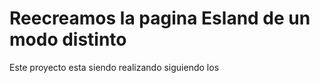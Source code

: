 # Reecreamos la pagina Esland de un modo distinto

Este proyecto esta siendo realizando siguiendo los 
